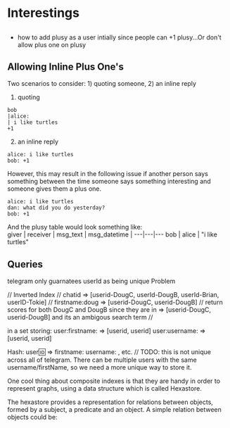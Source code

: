 # Interestings

## 
- how to add plusy as a user intially since people can +1 plusy...Or don't allow plus one on plusy



## Allowing Inline Plus One's
Two scenarios to consider: 1) quoting someone, 2) an inline reply

1) quoting
```
bob
|alice:
| i like turtles
+1
```

2) an inline reply
```
alice: i like turtles
bob: +1
```
However, this may result in the following issue if another person says something between the time someone says something interesting and someone gives them a plus one.
```
alice: i like turtles
dan: what did you do yesterday?
bob: +1
```



And the plusy table would look something like:  
giver |  receiver | msg_text | msg_datetime | 
---|---|--- 
bob | alice | "i like turtles" 




## Queries
telegram only guarnatees userId as being unique
Problem

// Inverted Index
// chatid => [userid-DougC, userId-DougB, userId-Brian, userID-Tokie]
// firstname:doug => [userid-DougC, userid-DougB]
// return scores for both DougC and DougB since they are in => [userid-DougC, userid-DougB] and its an ambigous search term
//

in a set storing:
user:firstname:<firstname> => [userid, userid]
user:username:<username> => [userid, userid]

Hash:
user:id:<userid> => firstname: <firstname> username: <username> , etc.
// TODO: this is not unique across all of telegram. There can be multiple users with the same username/firstName, so we need a more unique way to store it.


One cool thing about composite indexes is that they are handy in order to represent graphs, using a data structure which is called Hexastore.

The hexastore provides a representation for relations between objects, formed by a subject, a predicate and an object. A simple relation between objects could be:

